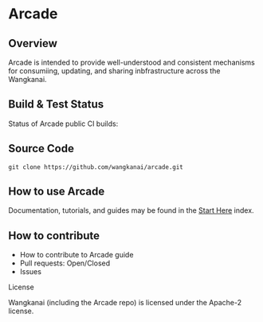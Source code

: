 # Arcade

## Overview

Arcade is intended to provide well-understood and consistent mechanisms for consumiing, updating, and sharing inbfrastructure across the Wangkanai. 

## Build & Test Status

Status of Arcade public CI builds:

## Source Code

```console
git clone https://github.com/wangkanai/arcade.git
```

## How to use Arcade

Documentation, tutorials, and guides may be found in the [Start Here]() index.

## How to contribute

* How to contribute to Arcade guide
* Pull requests: Open/Closed
* Issues

License

Wangkanai (including the Arcade repo) is licensed under the Apache-2 license.
